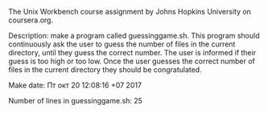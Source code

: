 The Unix Workbench course assignment
by Johns Hopkins University on coursera.org.

Description: make a program called guessinggame.sh. This program should continuously ask the user to guess the number of files in the current directory, until they guess the correct number. The user is informed if their guess is too high or too low. Once the user guesses the correct number of files in the current directory they should be congratulated.

Make date: Пт окт 20 12:08:16 +07 2017

Number of lines in guessinggame.sh: 25
